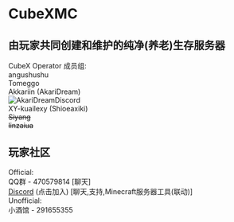  CubeXMC
 =
由玩家共同创建和维护的纯净(养老)生存服务器
-
  CubeX Operator 成员组:  
angushushu  
Tomeggo  
Akkariin (AkariDream)  
![AkariDreamDiscord](https://discord-readme-badge.vercel.app/api?id=788039346284527616)  
XY-kuailexy (Shioeaxiki)  
~~Siyang~~  
~~linzaiua~~  
  ##
玩家社区
-
Official:  
QQ群 - 470579814 [聊天]  
[Discord](https://discord.com/invite/v5qx938N93) (点击加入) [聊天,支持,Minecraft服务器工具(联动)]  
Unofficial:  
小酒馆 - 291655355
